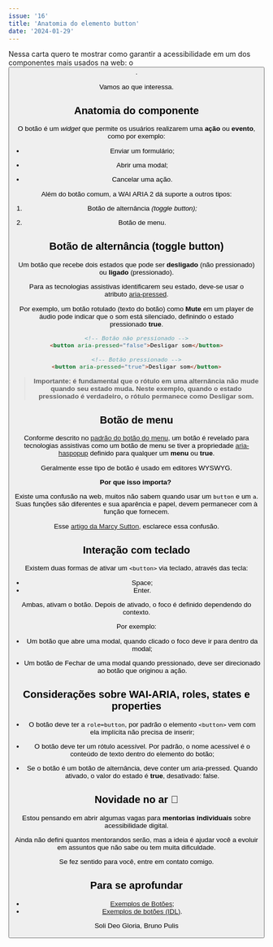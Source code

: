 ```yaml
---
issue: '16'
title: 'Anatomia do elemento button'
date: '2024-01-29'
---
```


Nessa carta quero te mostrar como garantir a acessibilidade em um dos componentes mais usados na web: o **<button>**.

Vamos ao que interessa.

## **Anatomia do componente**

O botão é um *widget* que permite os usuários realizarem uma **ação** ou **evento**, como por exemplo:

- Enviar um formulário;

- Abrir uma modal;

- Cancelar uma ação.

Além do botão comum, a WAI ARIA 2 dá suporte a outros tipos:

1. Botão de alternância *(toggle button);*

2. Botão de menu.

## **Botão de alternância (toggle button)**

Um botão que recebe dois estados que pode ser **desligado** (não pressionado) ou **ligado** (pressionado).

Para as tecnologias assistivas identificarem seu estado, deve-se usar o atributo [aria-pressed](https://w3c.github.io/aria/#aria-pressed).

Por exemplo, um botão rotulado (texto do botão) como **Mute** em um player de áudio pode indicar que o som está silenciado, definindo o estado pressionado **true**.

```html
<!-- Botão não pressionado -->
<button aria-pressed="false">Desligar som</button>

<!-- Botão pressionado -->
<button aria-pressed="true">Desligar som</button>
```

> **Importante: é fundamental que o rótulo em uma alternância não mude quando seu estado muda. Neste exemplo, quando o estado pressionado é verdadeiro, o rótulo permanece como Desligar som.**

## **Botão de menu**

Conforme descrito no [padrão do botão do menu](https://www.w3.org/WAI/ARIA/apg/patterns/menu-button/), um botão é revelado para tecnologias assistivas como um botão de menu se tiver a propriedade [aria-haspopup](https://w3c.github.io/aria/#aria-haspopup) definido para qualquer um **menu** ou **true**.

Geralmente esse tipo de botão é usado em editores WYSWYG.

**Por que isso importa?** 

Existe uma confusão na web, muitos não sabem quando usar um `button` e um `a`. Suas funções são diferentes e sua aparência e papel, devem permanecer com à função que fornecem.

Esse [artigo da Marcy Sutton](https://css-tricks.com/buttons-vs-links/), esclarece essa confusão.

## **Interação com teclado**

Existem duas formas de ativar um `<button>` via teclado, através das tecla:

- Space;
- Enter.

Ambas, ativam o botão. Depois de ativado, o foco é definido dependendo do contexto.

Por exemplo:

- Um botão que abre uma modal, quando clicado o foco deve ir para dentro da modal;

- Um botão de Fechar de uma modal quando pressionado, deve ser direcionado ao botão que originou a ação.

## **Considerações sobre WAI-ARIA, roles, states e properties**

- O botão deve ter a `role=button`, por padrão o elemento `<button>` vem com ela implícita não precisa de inserir;

- O botão deve ter um rótulo acessível. Por padrão, o nome acessível é o conteúdo de texto dentro do elemento do botão;

- Se o botão é um botão de alternância, deve conter um aria-pressed. Quando ativado, o valor do estado é **true**, desativado: false.

## **Novidade no ar 👀**

Estou pensando em abrir algumas vagas para **mentorias individuais** sobre acessibilidade digital.

Ainda não defini quantos mentorandos serão, mas a ideia é ajudar você a evoluir em assuntos que não sabe ou tem muita dificuldade.

Se fez sentido para você, entre em contato comigo.

## **Para se aprofundar**

- [Exemplos de Botões](https://www.w3.org/WAI/ARIA/apg/patterns/button/examples/button/);
- [Exemplos de botões (IDL)](https://www.w3.org/WAI/ARIA/apg/patterns/button/examples/button_idl/).

Soli Deo Gloria, Bruno Pulis
